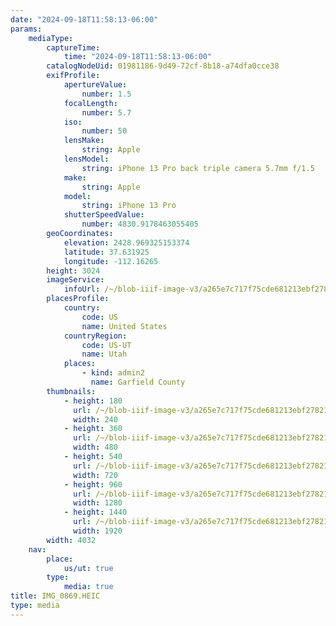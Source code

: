 ```yaml
---
date: "2024-09-18T11:58:13-06:00"
params:
    mediaType:
        captureTime:
            time: "2024-09-18T11:58:13-06:00"
        catalogNodeUid: 01981186-9d49-72cf-8b18-a74dfa0cce38
        exifProfile:
            apertureValue:
                number: 1.5
            focalLength:
                number: 5.7
            iso:
                number: 50
            lensMake:
                string: Apple
            lensModel:
                string: iPhone 13 Pro back triple camera 5.7mm f/1.5
            make:
                string: Apple
            model:
                string: iPhone 13 Pro
            shutterSpeedValue:
                number: 4830.9178463055405
        geoCoordinates:
            elevation: 2428.969325153374
            latitude: 37.631925
            longitude: -112.16265
        height: 3024
        imageService:
            infoUrl: /~/blob-iiif-image-v3/a265e7c717f75cde681213ebf27821d086b26931831a9ad839778aeeaa0dbfe1/info.json
        placesProfile:
            country:
                code: US
                name: United States
            countryRegion:
                code: US-UT
                name: Utah
            places:
                - kind: admin2
                  name: Garfield County
        thumbnails:
            - height: 180
              url: /~/blob-iiif-image-v3/a265e7c717f75cde681213ebf27821d086b26931831a9ad839778aeeaa0dbfe1/full/240%2C180/0/default.jpg
              width: 240
            - height: 360
              url: /~/blob-iiif-image-v3/a265e7c717f75cde681213ebf27821d086b26931831a9ad839778aeeaa0dbfe1/full/480%2C360/0/default.jpg
              width: 480
            - height: 540
              url: /~/blob-iiif-image-v3/a265e7c717f75cde681213ebf27821d086b26931831a9ad839778aeeaa0dbfe1/full/720%2C540/0/default.jpg
              width: 720
            - height: 960
              url: /~/blob-iiif-image-v3/a265e7c717f75cde681213ebf27821d086b26931831a9ad839778aeeaa0dbfe1/full/1280%2C960/0/default.jpg
              width: 1280
            - height: 1440
              url: /~/blob-iiif-image-v3/a265e7c717f75cde681213ebf27821d086b26931831a9ad839778aeeaa0dbfe1/full/1920%2C1440/0/default.jpg
              width: 1920
        width: 4032
    nav:
        place:
            us/ut: true
        type:
            media: true
title: IMG_0869.HEIC
type: media
---
```

